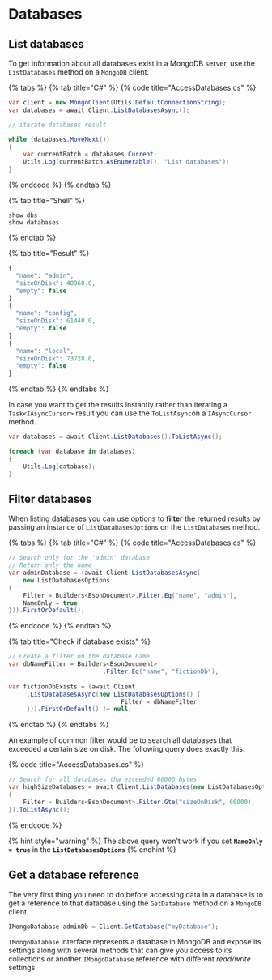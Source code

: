 # Databases

## List databases

To get information about all databases exist in a MongoDB server, use the `ListDatabases` method on a `MongoDB` client.

{% tabs %}
{% tab title="C\#" %}
{% code title="AccessDatabases.cs" %}
```csharp
var client = new MongoClient(Utils.DefaultConnectionString);
var databases = await Client.ListDatabasesAsync();

// iterate databases result

while (databases.MoveNext())
{
    var currentBatch = databases.Current;
    Utils.Log(currentBatch.AsEnumerable(), "List databases");
}
```
{% endcode %}
{% endtab %}

{% tab title="Shell" %}
```text
show dbs
show databases
```
{% endtab %}

{% tab title="Result" %}
```javascript
{
  "name": "admin",
  "sizeOnDisk": 40960.0,
  "empty": false
}
{
  "name": "config",
  "sizeOnDisk": 61440.0,
  "empty": false
}
{
  "name": "local",
  "sizeOnDisk": 73728.0,
  "empty": false
}
```
{% endtab %}
{% endtabs %}

In case you want to get the results instantly rather than iterating a `Task<IAsyncCursor>` result you can use the `ToListAsync`on a `IAsyncCursor` method. 

```csharp
var databases = await Client.ListDatabases().ToListAsync();

foreach (var database in databases)
{
    Utils.Log(database);
}
```

## Filter databases

When listing databases you can use options to **filter** the returned results by passing an instance of `ListDatabasesOptions` on the `ListDatabases` method.

{% tabs %}
{% tab title="C\#" %}
{% code title="AccessDatabases.cs" %}
```csharp
// Search only for the 'admin' database
// Return only the name
var adminDatabase = (await Client.ListDatabasesAsync(
    new ListDatabasesOptions
{
    Filter = Builders<BsonDocument>.Filter.Eq("name", "admin"),
    NameOnly = true
})).FirstOrDefault();
```
{% endcode %}
{% endtab %}

{% tab title="Check if database exists" %}
```csharp
// Create a filter on the database name
var dbNameFilter = Builders<BsonDocument>
                          .Filter.Eq("name", "fictionDb");
                          
var fictionDbExists = (await Client
     .ListDatabasesAsync(new ListDatabasesOptions() { 
                               Filter = dbNameFilter 
     })).FirstOrDefault() != null;
```
{% endtab %}
{% endtabs %}

An example of common filter would be to search all databases that exceeded a certain size on disk. The following query does exactly this.

{% code title="AccessDatabases.cs" %}
```csharp
// Search for all databases tha exceeded 60000 bytes
var highSizeDatabases = await Client.ListDatabases(new ListDatabasesOptions
{
    Filter = Builders<BsonDocument>.Filter.Gte("sizeOnDisk", 60000),
}).ToListAsync();
```
{% endcode %}

{% hint style="warning" %}
The above query won't work if you set **`NameOnly = true`** in the **`ListDatabasesOptions`**
{% endhint %}

## Get a database reference

The very first thing you need to do before accessing data in a database is to get a reference to that database using the `GetDatabase` method on a `MongoDB` client.

```csharp
IMongoDatabase adminDb = Client.GetDatabase("myDatabase");
```

`IMongoDatabase`  interface represents a database in MongoDB and expose its settings along with several methods that can give you access to its collections or another `IMongoDatabase` reference with different _read/write_ settings

